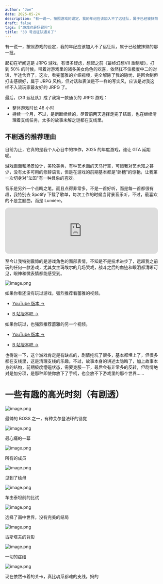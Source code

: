 ```yaml
---
author: "Joe"
date: 2025-05-24
description: "有一说一，按照游戏的设定，我的年纪应该加入不了远征队，属于已经被抹煞的那一批。"
draft: false
tags: ["游戏也是场冒险"]
title: "33 号远征队通关了"
---
```


有一说一，按照游戏的设定，我的年纪应该加入不了远征队，属于已经被抹煞的那一批。

起初在听闻这是 JRPG 游戏，有很多疑虑，想起之前《最终幻想VII 重制版》，打到 50% 的时候，带着对游戏里的诸多美女角色的欢喜，依然扛不住极度中二的对话，半途舍弃了。这次，看完蕾雅的介绍视频，完全解除了我的隐忧，是回合制但打击感很好，属于 JRPG 风格，但对话和表演是不一样的写实风，应该是对我这样不入流玩家最友好的 JRPG 了。

最后，《33  远征队》成了我第一款通关的 JRPG 游戏：

- 整体游戏时长 48 小时
- 持续一个月，不过，是断断续续的，尽管前两天选择走完了结局，也在继续清理着支线任务，太多的故事未解之谜都在支线里。

## 不剧透的推荐理由

目前为止，它真的是我个人心目中的神作，2025 的年度游戏，谁让 GTA  延期呢。

游戏画面和场景设计，美轮美奂，有种艺术画的天马行空，可惜我对艺术知之甚少，没有太多可用的修辞语言，但是在游戏的前期基本都是"卧槽"的惊艳，让我第一次切身对"法国"有一种具象的喜欢。

音乐是另外一个点睛之笔，而且点得非常多，不是一首好听，而是每一首都很有趣，我特别去 Spotify 下载了歌单，每次工作的时候当背景音乐听，不过，最喜欢的不是主题曲，而是 Lumière。

<iframe style="border-radius:12px" src="https://open.spotify.com/embed/track/1A1XuDIYZxSKrQ6mzkWwAT?utm_source=generator" width="100%" height="152" frameBorder="0" allowfullscreen="" allow="autoplay; clipboard-write; encrypted-media; fullscreen; picture-in-picture" loading="lazy"></iframe>

至今让我特别震惊的是游戏角色的面部表情，不知是不是技术进步了，远超我之前玩的任何一款游戏，尤其女主玛埃尔的几场哭戏，战斗之后的血迹和眼泪都清晰可见，眼神和微表情都能感受到。

![image.png](/images/posts/expedition-33-cleared/image.webp)

如果你看还没有玩过游戏，强烈推荐看蕾雅的视频。

- [YouTube 版本 →](https://www.youtube.com/watch?v=pMqTbEu_Nyk)

- [B 站版本吧 →](https://www.bilibili.com/video/BV1FiLwzhE6B/?spm_id_from=333.337.search-card.all.click&vd_source=3d6d7a7ae4a2d2e8de580a7bb2c42778)

如果你玩过，也强烈推荐蕾雅的另一个视频。

- [YouTube 版本 →](https://www.youtube.com/watch?v=9MPiOdLaNac)

- [B 站版本吧 →](https://www.bilibili.com/video/BV1AiEsz6EBM/?spm_id_from=333.337.search-card.all.click&vd_source=3d6d7a7ae4a2d2e8de580a7bb2c42778)

也得说一下，这个游戏肯定是有缺点的，剧情挖坑了很多，基本都埋上了，但很多都在支线里，这是清理支线的乐趣，不过，故事本身的讲述太隐晦了，加上故事本身的结构，前期极度懵逼状态，需要克服一下，最后会有非常多的反转，但剧情绝对是加分项，是那种即使你放下了手柄，也会放不下游戏里的那个世界……

# 一些有趣的高光时刻（有剧透）

![image.png](/images/posts/expedition-33-cleared/image%201.webp)

最帅的 BOSS 之一，有种艾尔登法环的错觉

![image.png](/images/posts/expedition-33-cleared/image%202.webp)

最心痛的一幕

![image.png](/images/posts/expedition-33-cleared/image%203.webp)

所有的成员

![image.png](/images/posts/expedition-33-cleared/image%204.webp)

见到了绘母

![image.png](/images/posts/expedition-33-cleared/image%205.webp)

车由泰坦前的比试

![image.png](/images/posts/expedition-33-cleared/image%206.webp)

选择了画中世界，没有完美的结局

![image.png](/images/posts/expedition-33-cleared/image%207.webp)

古斯塔夫的背影

![image.png](/images/posts/expedition-33-cleared/image%208.webp)

一切的症结

![image.png](/images/posts/expedition-33-cleared/image%209.webp)

现在依然卡着的关卡，真比魂系都难的支线，妈的 